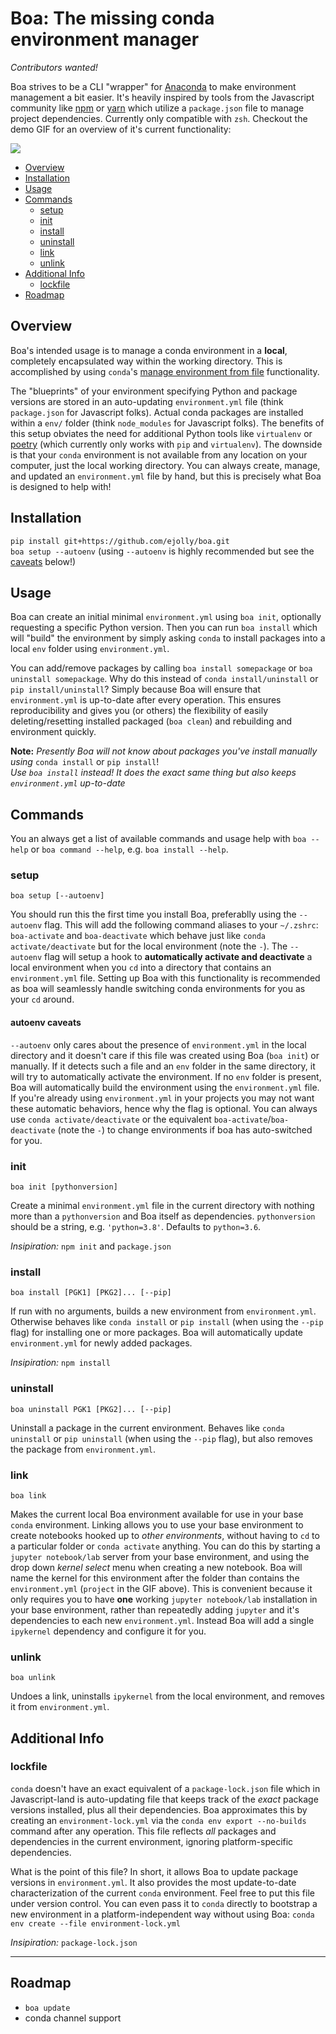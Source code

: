 # Boa: The missing conda environment manager

*Contributors wanted!*

Boa strives to be a CLI "wrapper" for [Anaconda](https://anaconda.org/) to make environment management a bit easier. It's heavily inspired by tools from the Javascript community like [npm](https://www.npmjs.com/) or [yarn](https://yarnpkg.com/) which utilize a `package.json` file to manage project dependencies. Currently only compatible with `zsh`. Checkout the demo GIF for an overview of it's current functionality:   

![](boa.gif)

- [Overview](#overview)
- [Installation](#installation)
- [Usage](#usage)
- [Commands](#commands)
  - [setup](#setup)
  - [init](#init)
  - [install](#install)
  - [uninstall](#uninstall)
  - [link](#link)
  - [unlink](#unlink)
- [Additional Info](#additional-info)
  - [lockfile](#lockfile)
- [Roadmap](#roadmap)

## Overview

Boa's intended usage is to manage a conda environment in a **local**, completely encapsulated way within the working directory. This is accomplished by using `conda`'s [manage environment from file](https://docs.conda.io/projects/conda/en/latest/user-guide/tasks/manage-environments.html#creating-an-environment-from-an-environment-yml-file) functionality.


The "blueprints" of your environment specifying Python and package versions are stored in an auto-updating `environment.yml` file (think `package.json` for Javascript folks). Actual conda packages are installed within a `env/` folder (think `node_modules` for Javascript folks). The benefits of this setup obviates the need for additional Python tools like `virtualenv` or [poetry](https://python-poetry.org/) (which currently only works with `pip` and `virtualenv`). The downside is that your `conda` environment is not available from any location on your computer, just the local working directory. You can always create, manage, and updated an `environment.yml` file by hand, but this is precisely what Boa is designed to help with!

## Installation

`pip install git+https://github.com/ejolly/boa.git`  
`boa setup --autoenv`  (using `--autoenv` is highly recommended but see the [caveats](#autoenv-caveats) below!)


## Usage

Boa can create an initial minimal `environment.yml` using `boa init`, optionally requesting a specific Python version. Then you can run `boa install` which will "build" the environment by simply asking `conda` to install packages into a local `env` folder using `environment.yml`. 

You can add/remove packages by calling `boa install somepackage` or `boa uninstall somepackage`. Why do this instead of `conda install/uninstall` or `pip install/uninstall`? Simply because Boa will ensure that `environment.yml` is up-to-date after every operation. This ensures reproducibility and gives you (or others) the flexibility of easily deleting/resetting installed packaged (`boa clean`) and rebuilding and environment quickly. 

**Note:** *Presently Boa will not know about packages you've install manually using* `conda install` or `pip install`!  
*Use `boa install` instead! It does the exact same thing but also keeps `environment.yml` up-to-date*

## Commands

You an always get a list of available commands and usage help with `boa --help` or `boa command --help`, e.g. `boa install --help`.


### setup

`boa setup [--autoenv]`

You should run this the first time you install Boa, preferablly using the `--autoenv` flag. This will add the following command aliases to your `~/.zshrc`: `boa-activate` and `boa-deactivate` which behave just like `conda activate/deactivate` but for the local environment (note the `-`). The `--autoenv` flag will setup a hook to **automatically activate and deactivate** a local environment when you `cd` into a directory that contains an `environment.yml` file. Setting up Boa with this functionality is recommended as boa will seamlessly handle switching conda environments for you as your `cd` around. 

#### autoenv caveats

`--autoenv` only cares about the presence of `environment.yml` in the local directory and it doesn't care if this file was created using Boa (`boa init`) or manually. If it detects such a file and an `env` folder in the same directory, it will try to automatically activate the environment. If no `env` folder is present, Boa will automatically build the environment using the `environment.yml` file. If you're already using `environment.yml` in your projects you may not want these automatic behaviors, hence why the flag is optional. You can always use `conda activate/deactivate` or the equivalent `boa-activate`/`boa-deactivate` (note the `-`) to change environments if boa has auto-switched for you.

### init

`boa init [pythonversion]`  

Create a minimal `environment.yml` file in the current directory with nothing more than a `pythonversion` and Boa itself as dependencies. `pythonversion` should be a string, e.g. `'python=3.8'`. Defaults to `python=3.6`.  

*Insipiration:* `npm init` and `package.json`

### install

`boa install [PGK1] [PKG2]... [--pip]`

If run with no arguments, builds a new environment from `environment.yml`. Otherwise behaves like `conda install` or `pip install` (when using the `--pip` flag) for installing one or more packages. Boa will automatically update `environment.yml` for newly added packages. 

*Insipiration:* `npm install`

### uninstall

`boa uninstall PGK1 [PKG2]... [--pip]`

Uninstall a package in the current environment. Behaves like `conda uninstall` or `pip uninstall` (when using the `--pip` flag), but also removes the package from `environment.yml`. 

### link

`boa link`

Makes the current local Boa environment available for use in your base `conda` environment. Linking allows you to use your base environment to create notebooks hooked up to *other environments*, without having to `cd` to a particular folder or `conda activate` anything. You can do this by starting a `jupyter notebook/lab` server from your base environment, and using the drop down *kernel select* menu when creating a new notebook. Boa will name the kernel for this environment after the folder than contains the `environment.yml` (`project` in the GIF above). This is convenient because it only requires you to have **one** working `jupyter notebook/lab` installation in your base environment, rather than repeatedly adding `jupyter` and it's dependencies to each new `environment.yml`. Instead Boa will add a single `ipykernel` dependency and configure it for you.  

### unlink

`boa unlink`

Undoes a link, uninstalls `ipykernel` from the local environment, and removes it from `environment.yml`.


## Additional Info  

### lockfile  

`conda` doesn't have an exact equivalent of a `package-lock.json` file which in Javascript-land is auto-updating file that keeps track of the *exact* package versions installed, plus all their dependencies. Boa approximates this by creating an `environment-lock.yml` via the `conda env export --no-builds` command after any operation. This file reflects *all* packages and dependencies in the current environment, ignoring platform-specific dependencies. 

What is the point of this file? In short, it allows Boa to update package versions in `environment.yml`. It also provides the most update-to-date characterization of the current `conda` environment. Feel free to put this file under version control. You can even pass it to `conda` directly to bootstrap a new environment in a platform-independent way without using Boa: `conda env create --file environment-lock.yml`

*Insipiration:* `package-lock.json`

---

## Roadmap

- `boa update`
- conda channel support

